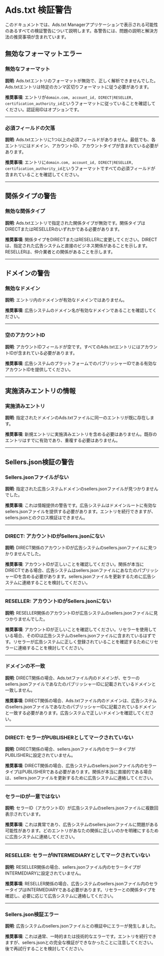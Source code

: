 # Ads.txt 検証警告

このドキュメントでは、Ads.txt Managerアプリケーションで表示される可能性のあるすべての検証警告について説明します。各警告には、問題の説明と解決方法の推奨事項が含まれています。

## 無効なフォーマットエラー

<a id="invalid-format"></a>

### 無効なフォーマット

**説明**: Ads.txtエントリのフォーマットが無効で、正しく解析できませんでした。Ads.txtエントリは特定のカンマ区切りフォーマットに従う必要があります。

**推奨事項**: エントリが`domain.com, account_id, DIRECT|RESELLER, certification_authority_id`というフォーマットに従っていることを確認してください。認証局IDはオプションです。

---

<a id="missing-fields"></a>

### 必須フィールドの欠落

**説明**: Ads.txtエントリに1つ以上の必須フィールドがありません。最低でも、各エントリにはドメイン、アカウントID、アカウントタイプが含まれている必要があります。

**推奨事項**: エントリに`domain.com, account_id, DIRECT|RESELLER, certification_authority_id`というフォーマットですべての必須フィールドが含まれていることを確認してください。

---

## 関係タイプの警告

<a id="invalid-relationship"></a>

### 無効な関係タイプ

**説明**: Ads.txtエントリで指定された関係タイプが無効です。関係タイプはDIRECTまたはRESELLERのいずれかである必要があります。

**推奨事項**: 関係タイプをDIRECTまたはRESELLERに変更してください。DIRECTは、指定された広告システムと直接のビジネス関係があることを示します。RESELLERは、仲介業者との関係があることを示します。

---

## ドメインの警告

<a id="invalid-domain"></a>

### 無効なドメイン

**説明**: エントリ内のドメインが有効なドメインではありません。

**推奨事項**: 広告システムのドメイン名が有効なドメインであることを確認してください。

---

<a id="empty-account-id"></a>

### 空のアカウントID

**説明**: アカウントIDフィールドが空です。すべてのAds.txtエントリにはアカウントIDが含まれている必要があります。

**推奨事項**: 広告システムのプラットフォームでのパブリッシャーIDである有効なアカウントIDを提供してください。

---

## 実施済みエントリの情報

<a id="implimented-entry"></a>

### 実施済みエントリ

**説明**: 指定されたドメインのAds.txtファイルに同一のエントリが既に存在します。

**推奨事項**: 新規エントリに実施済みエントリを含める必要はありません。既存のエントリはすでに有効であり、重複する必要はありません。

---

## Sellers.json検証の警告

<a id="no-sellers-json"></a>

### Sellers.jsonファイルがない

**説明**: 指定された広告システムドメインのsellers.jsonファイルが見つかりませんでした。

**推奨事項**: これは情報提供の警告です。広告システムはドメインルートに有効なsellers.jsonファイルを提供する必要があります。エントリを続行できますが、sellers.jsonとのクロス検証はできません。

---

<a id="direct-account-id-not-in-sellers-json"></a>

### DIRECT: アカウントIDがSellers.jsonにない

**説明**: DIRECT関係のアカウントIDが広告システムのsellers.jsonファイルに見つかりませんでした。

**推奨事項**: アカウントIDが正しいことを確認してください。関係が本当にDIRECTである場合、広告システムはsellers.jsonファイルにあなたのパブリッシャーIDを含める必要があります。sellers.jsonファイルを更新するために広告システムに連絡することを検討してください。

---

<a id="reseller-account-id-not-in-sellers-json"></a>

### RESELLER: アカウントIDがSellers.jsonにない

**説明**: RESELLER関係のアカウントIDが広告システムのsellers.jsonファイルに見つかりませんでした。

**推奨事項**: アカウントIDが正しいことを確認してください。リセラーを使用している場合、そのIDは広告システムのsellers.jsonファイルに含まれているはずです。リセラーが広告システムに正しく登録されていることを確認するためにリセラーに連絡することを検討してください。

---

<a id="domain-mismatch"></a>

### ドメインの不一致

**説明**: DIRECT関係の場合、Ads.txtファイル内のドメインが、セラーのsellers.jsonファイルであなたのパブリッシャーIDに記載されているドメインと一致しません。

**推奨事項**: DIRECT関係の場合、Ads.txtファイル内のドメインは、広告システムのsellers.jsonファイルであなたのパブリッシャーIDに記載されているドメインと一致する必要があります。広告システムで正しいドメインを確認してください。

---

<a id="direct-not-publisher"></a>

### DIRECT: セラーがPUBLISHERとしてマークされていない

**説明**: DIRECT関係の場合、sellers.jsonファイル内のセラータイプがPUBLISHERに設定されていません。

**推奨事項**: DIRECT関係の場合、広告システムのsellers.jsonファイル内のセラータイプはPUBLISHERである必要があります。関係が本当に直接的である場合は、sellers.jsonファイルを更新するために広告システムに連絡してください。

---

<a id="seller-id-not-unique"></a>

### セラーIDが一意ではない

**説明**: セラーID（アカウントID）が広告システムのsellers.jsonファイルに複数回表示されています。

**推奨事項**: これは異常であり、広告システムのsellers.jsonファイルに問題がある可能性があります。どのエントリがあなたの関係に正しいのかを明確にするために広告システムに連絡してください。

---

<a id="reseller-not-intermediary"></a>

### RESELLER: セラーがINTERMEDIARYとしてマークされていない

**説明**: RESELLER関係の場合、sellers.jsonファイル内のセラータイプがINTERMEDIARYに設定されていません。

**推奨事項**: RESELLER関係の場合、広告システムのsellers.jsonファイル内のセラータイプはINTERMEDIARYである必要があります。リセラーとの関係タイプを確認し、必要に応じて広告システムに連絡してください。

---

<a id="sellers-json-validation-error"></a>

### Sellers.json検証エラー

**説明**: 広告システムのsellers.jsonファイルとの検証中にエラーが発生しました。

**推奨事項**: これは通常、一時的または技術的なエラーです。エントリを続行できますが、sellers.jsonとの完全な検証ができなかったことに注意してください。後で再試行することを検討してください。
